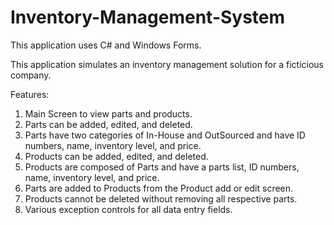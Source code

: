 # Inventory-Management-System

This application uses C# and Windows Forms.

This application simulates an inventory management solution for a ficticious company.

Features:
1. Main Screen to view parts and products.
2. Parts can be added, edited, and deleted.
3. Parts have two categories of In-House and OutSourced and have ID numbers, name, inventory level, and price.
4. Products can be added, edited, and deleted.
5. Products are composed of Parts and have a parts list, ID numbers, name, inventory level, and price.
6. Parts are added to Products from the Product add or edit screen.
7. Products cannot be deleted without removing all respective parts.
8. Various exception controls for all data entry fields.

